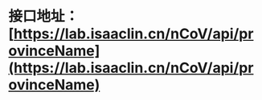 # 接口地址：[https://lab.isaaclin.cn/nCoV/api/provinceName](https://lab.isaaclin.cn/nCoV/api/provinceName)